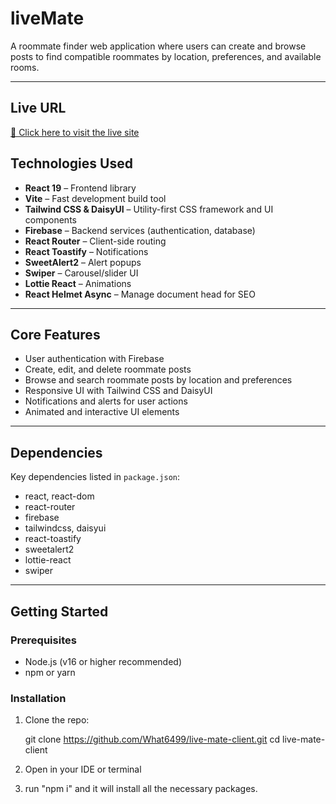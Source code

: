 # liveMate

A roommate finder web application where users can create and browse posts to find compatible roommates by location, preferences, and available rooms.

---
##  Live URL

[🔗 Click here to visit the live site](https://live-mate.web.app/)

## Technologies Used

- **React 19** – Frontend library  
- **Vite** – Fast development build tool  
- **Tailwind CSS & DaisyUI** – Utility-first CSS framework and UI components  
- **Firebase** – Backend services (authentication, database)  
- **React Router** – Client-side routing  
- **React Toastify** – Notifications  
- **SweetAlert2** – Alert popups  
- **Swiper** – Carousel/slider UI  
- **Lottie React** – Animations  
- **React Helmet Async** – Manage document head for SEO  

---

## Core Features

- User authentication with Firebase  
- Create, edit, and delete roommate posts  
- Browse and search roommate posts by location and preferences  
- Responsive UI with Tailwind CSS and DaisyUI  
- Notifications and alerts for user actions  
- Animated and interactive UI elements  

---

## Dependencies

Key dependencies listed in `package.json`:

- react, react-dom  
- react-router  
- firebase  
- tailwindcss, daisyui  
- react-toastify  
- sweetalert2  
- lottie-react  
- swiper  

---

## Getting Started

### Prerequisites

- Node.js (v16 or higher recommended)  
- npm or yarn
  
### Installation

1. Clone the repo:

  
   git clone https://github.com/What6499/live-mate-client.git
   cd live-mate-client
2. Open in your IDE or terminal
3. run "npm i" and it will install all the necessary packages.
